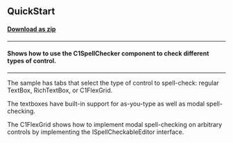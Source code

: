 ## QuickStart
#### [Download as zip](https://grapecity.github.io/DownGit/#/home?url=https://github.com/GrapeCity/ComponentOne-WinForms-Samples/tree/master/NetFramework\SpellChecker\CS\QuickStart)
____
#### Shows how to use the C1SpellChecker component to check different types of control.
____
The sample has tabs that select the type of control to spell-check: regular TextBox, RichTextBox, or C1FlexGrid. 

The textboxes have built-in support for as-you-type as well as modal spell-checking. 

The C1FlexGrid shows how to implement modal spell-checking on arbitrary controls by implementing the ISpellCheckableEditor interface. 